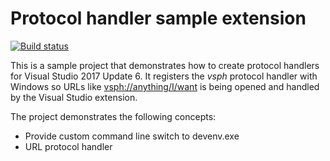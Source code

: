 # Protocol handler sample extension

[![Build status](https://ci.appveyor.com/api/projects/status/qq6vg6wi2ixshcr2?svg=true)](https://ci.appveyor.com/project/madskristensen/protocolhandlersample)

This is a sample project that demonstrates how to create protocol handlers for Visual Studio 2017 Update 6. It registers the *vsph* protocol handler with Windows so URLs like <vsph://anything/I/want> is being opened and handled by the Visual Studio extension.

The project demonstrates the following concepts:

 - Provide custom command line switch to devenv.exe
 - URL protocol handler